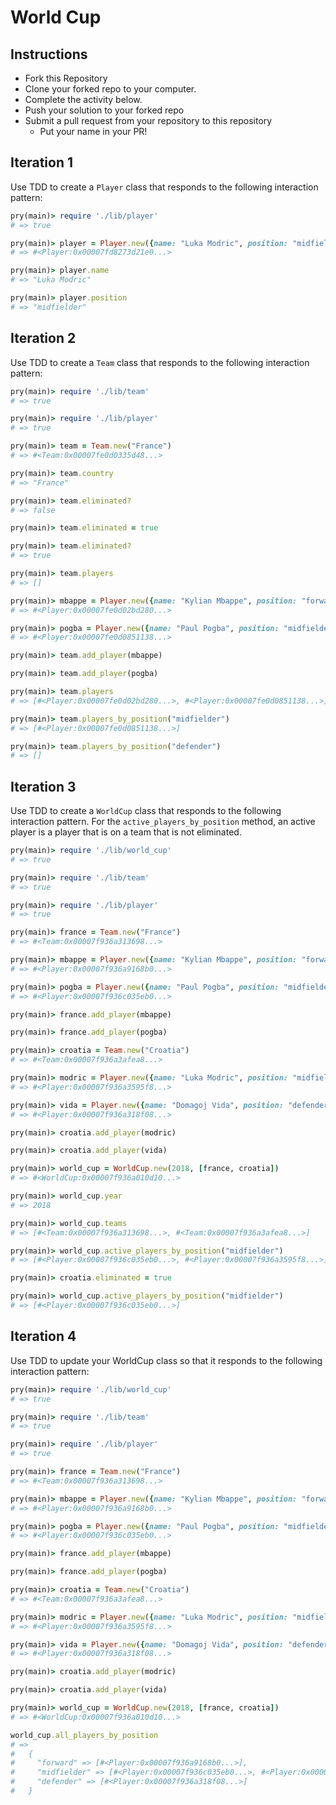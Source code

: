 # World Cup

## Instructions

* Fork this Repository
* Clone your forked repo to your computer.
* Complete the activity below.
* Push your solution to your forked repo
* Submit a pull request from your repository to this repository
  * Put your name in your PR!

## Iteration 1

Use TDD to create a `Player` class that responds to the following interaction pattern:

```ruby
pry(main)> require './lib/player'
# => true

pry(main)> player = Player.new({name: "Luka Modric", position: "midfielder"})    
# => #<Player:0x00007fd8273d21e0...>

pry(main)> player.name
# => "Luka Modric"

pry(main)> player.position
# => "midfielder"
```

## Iteration 2

Use TDD to create a `Team` class that responds to the following interaction pattern:

```ruby
pry(main)> require './lib/team'
# => true

pry(main)> require './lib/player'
# => true

pry(main)> team = Team.new("France")    
# => #<Team:0x00007fe0d0335d48...>

pry(main)> team.country
# => "France"

pry(main)> team.eliminated?
# => false

pry(main)> team.eliminated = true

pry(main)> team.eliminated?
# => true

pry(main)> team.players
# => []

pry(main)> mbappe = Player.new({name: "Kylian Mbappe", position: "forward"})
# => #<Player:0x00007fe0d02bd280...>

pry(main)> pogba = Player.new({name: "Paul Pogba", position: "midfielder"})    
# => #<Player:0x00007fe0d0851138...>

pry(main)> team.add_player(mbappe)

pry(main)> team.add_player(pogba)    

pry(main)> team.players
# => [#<Player:0x00007fe0d02bd280...>, #<Player:0x00007fe0d0851138...>]

pry(main)> team.players_by_position("midfielder")
# => [#<Player:0x00007fe0d0851138...>]

pry(main)> team.players_by_position("defender")
# => []
```

## Iteration 3

Use TDD to create a `WorldCup` class that responds to the following interaction pattern. For the `active_players_by_position` method, an active player is a player that is on a team that is not eliminated.

```ruby
pry(main)> require './lib/world_cup'
# => true

pry(main)> require './lib/team'
# => true

pry(main)> require './lib/player'
# => true

pry(main)> france = Team.new("France")
# => #<Team:0x00007f936a313698...>

pry(main)> mbappe = Player.new({name: "Kylian Mbappe", position: "forward"})    
# => #<Player:0x00007f936a9168b0...>

pry(main)> pogba = Player.new({name: "Paul Pogba", position: "midfielder"})    
# => #<Player:0x00007f936c035eb0...>

pry(main)> france.add_player(mbappe)    

pry(main)> france.add_player(pogba)    

pry(main)> croatia = Team.new("Croatia")    
# => #<Team:0x00007f936a3afea8...>

pry(main)> modric = Player.new({name: "Luka Modric", position: "midfielder"})    
# => #<Player:0x00007f936a3595f8...>

pry(main)> vida = Player.new({name: "Domagoj Vida", position: "defender"})    
# => #<Player:0x00007f936a318f08...>

pry(main)> croatia.add_player(modric)    

pry(main)> croatia.add_player(vida)    

pry(main)> world_cup = WorldCup.new(2018, [france, croatia])    
# => #<WorldCup:0x00007f936a010d10...>

pry(main)> world_cup.year
# => 2018

pry(main)> world_cup.teams
# => [#<Team:0x00007f936a313698...>, #<Team:0x00007f936a3afea8...>]

pry(main)> world_cup.active_players_by_position("midfielder")
# => [#<Player:0x00007f936c035eb0...>, #<Player:0x00007f936a3595f8...>]

pry(main)> croatia.eliminated = true    

pry(main)> world_cup.active_players_by_position("midfielder")
# => [#<Player:0x00007f936c035eb0...>]
```

## Iteration 4

Use TDD to update your WorldCup class so that it responds to the following interaction pattern:

```ruby
pry(main)> require './lib/world_cup'
# => true

pry(main)> require './lib/team'
# => true

pry(main)> require './lib/player'
# => true

pry(main)> france = Team.new("France")
# => #<Team:0x00007f936a313698...>

pry(main)> mbappe = Player.new({name: "Kylian Mbappe", position: "forward"})    
# => #<Player:0x00007f936a9168b0...>

pry(main)> pogba = Player.new({name: "Paul Pogba", position: "midfielder"})    
# => #<Player:0x00007f936c035eb0...>

pry(main)> france.add_player(mbappe)    

pry(main)> france.add_player(pogba)    

pry(main)> croatia = Team.new("Croatia")    
# => #<Team:0x00007f936a3afea8...>

pry(main)> modric = Player.new({name: "Luka Modric", position: "midfielder"})    
# => #<Player:0x00007f936a3595f8...>

pry(main)> vida = Player.new({name: "Domagoj Vida", position: "defender"})    
# => #<Player:0x00007f936a318f08...>

pry(main)> croatia.add_player(modric)    

pry(main)> croatia.add_player(vida)    

pry(main)> world_cup = WorldCup.new(2018, [france, croatia])    
# => #<WorldCup:0x00007f936a010d10...>

world_cup.all_players_by_position
# =>
#   {
#     "forward" => [#<Player:0x00007f936a9168b0...>],
#     "midfielder" => [#<Player:0x00007f936c035eb0...>, #<Player:0x00007f936a3595f8...>],
#     "defender" => [#<Player:0x00007f936a318f08...>]
#   }
```
